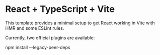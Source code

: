 # React + TypeScript + Vite

This template provides a minimal setup to get React working in Vite with HMR and some ESLint rules.

Currently, two official plugins are available:


npm install --legacy-peer-deps

